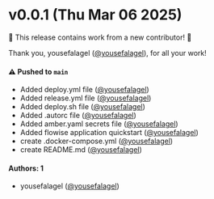# v0.0.1 (Thu Mar 06 2025)

:tada: This release contains work from a new contributor! :tada:

Thank you, yousefalagel ([@yousefalagel](https://github.com/yousefalagel)), for all your work!

#### ⚠️ Pushed to `main`

- Added deploy.yml file ([@yousefalagel](https://github.com/yousefalagel))
- Added release.yml file ([@yousefalagel](https://github.com/yousefalagel))
- Added deploy.sh file ([@yousefalagel](https://github.com/yousefalagel))
- Added .autorc file ([@yousefalagel](https://github.com/yousefalagel))
- Added amber.yaml secrets file ([@yousefalagel](https://github.com/yousefalagel))
- Added flowise application quickstart ([@yousefalagel](https://github.com/yousefalagel))
- create .docker-compose.yml ([@yousefalagel](https://github.com/yousefalagel))
- create README.md ([@yousefalagel](https://github.com/yousefalagel))

#### Authors: 1

- yousefalagel ([@yousefalagel](https://github.com/yousefalagel))
